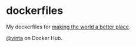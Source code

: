 dockerfiles
===========

My dockerfiles for [making the world a better place](https://www.youtube.com/watch?v=J-GVd_HLlps).

[@vinta](https://hub.docker.com/u/vinta/) on Docker Hub.
